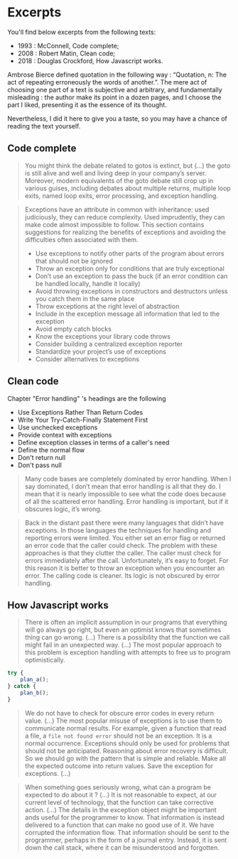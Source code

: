 # Excerpts

You'll find below excerpts from the following texts:
* 1993 : McConnell, Code complete;
* 2008 : Robert Matin, Clean code;
* 2018 : Douglas Crockford, How Javascript works.

Ambrose Bierce defined quotation in the following way : “Quotation, n: The act of repeating erroneously the words of another.”.
The mere act of choosing one part of a text is subjective and arbitrary, and fundamentally misleading : the author make its point in a dozen pages, and I choose the part I liked, presenting it as the essence of its thought.

Nevertheless, I did it here to give you a taste, so you may have a chance of reading the text yourself.

## Code complete

> You might think the debate related to gotos is extinct, but (...) the goto is still alive and well and living deep in your company’s server. Moreover, modern equivalents of the goto debate still crop up in various guises, including debates about multiple returns, multiple loop exits, named loop exits, error processing, and exception handling.

> Exceptions have an attribute in common with inheritance: used judiciously, they can reduce complexity. Used imprudently, they can make code almost impossible to follow. This section contains suggestions for realizing the benefits of exceptions and avoiding the difficulties often associated with them.
> - Use exceptions to notify other parts of the program about errors that should not be ignored
> - Throw an exception only for conditions that are truly exceptional
> - Don’t use an exception to pass the buck (if an error condition can be handled locally, handle it locally)
> - Avoid throwing exceptions in constructors and destructors unless you catch them in the same place
> - Throw exceptions at the right level of abstraction
> - Include in the exception message all information that led to the exception
> - Avoid empty catch blocks
> - Know the exceptions your library code throws
> - Consider building a centralized exception reporter
> - Standardize your project’s use of exceptions
> - Consider alternatives to exceptions

## Clean code

Chapter "Error handling" 's headings are the following
- Use Exceptions Rather Than Return Codes
- Write Your Try-Catch-Finally Statement First
- Use unchecked exceptions
- Provide context with exceptions
- Define exception classes in terms of a caller's need
- Define the normal flow
- Don't return null
- Don't pass null

> Many code bases are completely dominated by error handling. When I say dominated, I don’t mean that error handling is all that they do. I mean that it is nearly impossible to see what the code does because of all the scattered error handling. Error handling is important, but if it obscures logic, it’s wrong.

> Back in the distant past there were many languages that didn’t have exceptions. In those languages the techniques for handling and reporting errors were limited. You either set an error flag or returned an error code that the caller could check. The problem with these approaches is that they clutter the caller. The caller must check for errors immediately after the call. Unfortunately, it’s easy to forget. For this reason it is better to throw an exception when you encounter an error. The calling code is cleaner. Its logic is not obscured by error handling.


## How Javascript works

> There is often an implicit assumption in our programs that everything will go always go right, but even an optimist knows that sometimes thing can go wrong. (...) There is a possibility that the function we call might fail in an unexpected way.  (...) The most popular approach to this problem is exception handling with attempts to free us to program optimistically.

```javascript
try {
    plan_a();
} catch {
    plan_b();
}
``` 
 
> We do not have to check for obscure error codes in every return value. (...)
> The most popular misuse of exceptions is to use them to communicate normal results. For example, given a function that read a file, a `file not found error` should not be an exception. It is a normal occurrence. Exceptions should only be used for problems that should not be anticipated.
> Reasoning about error recovery is difficult. So we should go with the pattern that is simple and reliable. Make all the expected outcome into return values. Save the exception for exceptions. (...)

> When something goes seriously wrong, what can a program be expected to do about it ? (...)
> It is not reasonable to expect, at our current level of technology, that the function can take corrective action. (...)
> The details in the exception object might be important ands useful for the programmer to know. That information is instead delivered to a function that can make no good use of it. We have corrupted the information flow. That information should be sent to the programmer, perhaps in the form of a journal entry. Instead, it is sent down the call stack, where it can be misunderstood and forgotten.

[//]: # (TODO: Ajouter le passage sur l'appelant qui ne sait pas quoi faire parce qu'il n'a pas le contexte.)